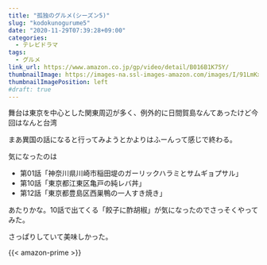 ```yaml
---
title: "孤独のグルメ(シーズン5)"
slug: "kodokunogurume5"
date: "2020-11-29T07:39:28+09:00"
categories:
  - テレビドラマ
tags:
  - グルメ
link_url: https://www.amazon.co.jp/gp/video/detail/B016B1K75Y/
thumbnailImage: https://images-na.ssl-images-amazon.com/images/I/91LmKx2jxBL._SX300_.jpg
thumbnailImagePosition: left
#draft: true
---
```

舞台は東京を中心とした関東周辺が多く、例外的に日間賀島なんてあったけど今回はなんと台湾
<!--more-->
まあ異国の話になると行ってみようとかよりはふーんって感じで終わる。

気になったのは

* 第01話「神奈川県川崎市稲田堤のガーリックハラミとサムギョプサル」
* 第10話「東京都江東区亀戸の純レバ丼」
* 第12話「東京都豊島区西巣鴨の一人すき焼き」

あたりかな。10話で出てくる「餃子に酢胡椒」が気になったのでさっそくやってみた。

さっぱりしていて美味しかった。

{{< amazon-prime >}}
